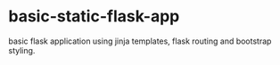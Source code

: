 # basic-static-flask-app
basic flask application using jinja templates, flask routing and bootstrap styling.
